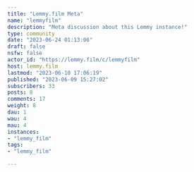 ```yaml
---
title: "Lemmy.film Meta" 
name: "lemmyfilm"
description: "Meta discussion about this Lemmy instance!"
type: community
date: "2023-06-24 01:13:06"
draft: false
nsfw: false
actor_id: "https://lemmy.film/c/lemmyfilm"
host: lemmy.film
lastmod: "2023-06-10 17:06:19"
published: "2023-06-09 15:27:02"
subscribers: 33
posts: 8
comments: 17
weight: 8
dau: 1
wau: 4
mau: 4
instances:
- "lemmy_film"
tags: 
- "lemmy_film"

---
```


